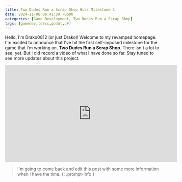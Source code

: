 ```yaml
---
title: Two Dudes Run a Scrap Shop Hits Milestone 1
date: 2024-11-08 06:41:00 -0600
categories: [Game Development, Two Dudes Run a Scrap Shop]
tags: [gamedev,tdrss,godot,c#]
---
```


Hello, I'm Drako0812 (or just Drako)! Welcome to my revamped homepage. I'm excited to announce that I've hit the first self-imposed milestone for the game that I'm working on, **Two Dudes Run a Scrap Shop**. There isn't a lot to see, yet. But I did record a video of what I have done so far. Stay tuned to see more updates about this project.

<iframe width="560" height="315" src="https://www.youtube.com/embed/u-W8amKFPiQ?si=srWukrBRC9K-ZsaI" title="YouTube video player" frameborder="0" allow="accelerometer; autoplay; clipboard-write; encrypted-media; gyroscope; picture-in-picture; web-share" referrerpolicy="strict-origin-when-cross-origin" allowfullscreen></iframe>

> I'm going to come back and edit this post with some more information when I have the time.
{: .prompt-info }

